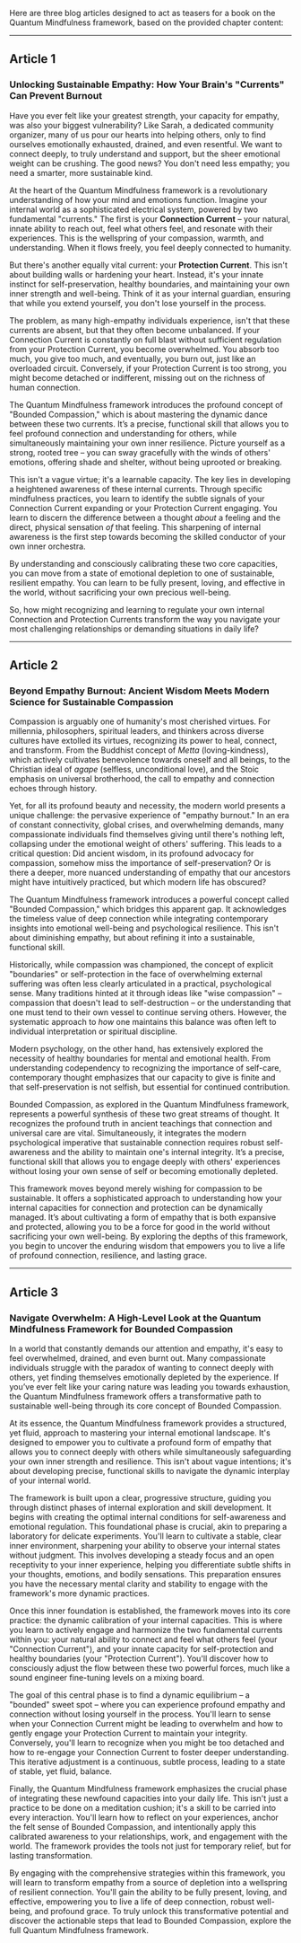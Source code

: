 Here are three blog articles designed to act as teasers for a book on the Quantum Mindfulness framework, based on the provided chapter content:

---

## Article 1

###  Unlocking Sustainable Empathy: How Your Brain's "Currents" Can Prevent Burnout



Have you ever felt like your greatest strength, your capacity for empathy, was also your biggest vulnerability? Like Sarah, a dedicated community organizer, many of us pour our hearts into helping others, only to find ourselves emotionally exhausted, drained, and even resentful. We want to connect deeply, to truly understand and support, but the sheer emotional weight can be crushing. The good news? You don't need less empathy; you need a smarter, more sustainable kind.

At the heart of the Quantum Mindfulness framework is a revolutionary understanding of how your mind and emotions function. Imagine your internal world as a sophisticated electrical system, powered by two fundamental "currents." The first is your **Connection Current** – your natural, innate ability to reach out, feel what others feel, and resonate with their experiences. This is the wellspring of your compassion, warmth, and understanding. When it flows freely, you feel deeply connected to humanity.

But there's another equally vital current: your **Protection Current**. This isn't about building walls or hardening your heart. Instead, it's your innate instinct for self-preservation, healthy boundaries, and maintaining your own inner strength and well-being. Think of it as your internal guardian, ensuring that while you extend yourself, you don't lose yourself in the process.

The problem, as many high-empathy individuals experience, isn't that these currents are absent, but that they often become unbalanced. If your Connection Current is constantly on full blast without sufficient regulation from your Protection Current, you become overwhelmed. You absorb too much, you give too much, and eventually, you burn out, just like an overloaded circuit. Conversely, if your Protection Current is too strong, you might become detached or indifferent, missing out on the richness of human connection.

The Quantum Mindfulness framework introduces the profound concept of "Bounded Compassion," which is about mastering the dynamic dance between these two currents. It’s a precise, functional skill that allows you to feel profound connection and understanding for others, while simultaneously maintaining your own inner resilience. Picture yourself as a strong, rooted tree – you can sway gracefully with the winds of others' emotions, offering shade and shelter, without being uprooted or breaking.

This isn't a vague virtue; it's a learnable capacity. The key lies in developing a heightened awareness of these internal currents. Through specific mindfulness practices, you learn to identify the subtle signals of your Connection Current expanding or your Protection Current engaging. You learn to discern the difference between a thought *about* a feeling and the direct, physical sensation *of* that feeling. This sharpening of internal awareness is the first step towards becoming the skilled conductor of your own inner orchestra.

By understanding and consciously calibrating these two core capacities, you can move from a state of emotional depletion to one of sustainable, resilient empathy. You can learn to be fully present, loving, and effective in the world, without sacrificing your own precious well-being.

So, how might recognizing and learning to regulate your own internal Connection and Protection Currents transform the way you navigate your most challenging relationships or demanding situations in daily life?

---

## Article 2

###  Beyond Empathy Burnout: Ancient Wisdom Meets Modern Science for Sustainable Compassion



Compassion is arguably one of humanity's most cherished virtues. For millennia, philosophers, spiritual leaders, and thinkers across diverse cultures have extolled its virtues, recognizing its power to heal, connect, and transform. From the Buddhist concept of *Metta* (loving-kindness), which actively cultivates benevolence towards oneself and all beings, to the Christian ideal of *agape* (selfless, unconditional love), and the Stoic emphasis on universal brotherhood, the call to empathy and connection echoes through history.

Yet, for all its profound beauty and necessity, the modern world presents a unique challenge: the pervasive experience of "empathy burnout." In an era of constant connectivity, global crises, and overwhelming demands, many compassionate individuals find themselves giving until there's nothing left, collapsing under the emotional weight of others' suffering. This leads to a critical question: Did ancient wisdom, in its profound advocacy for compassion, somehow miss the importance of self-preservation? Or is there a deeper, more nuanced understanding of empathy that our ancestors might have intuitively practiced, but which modern life has obscured?

The Quantum Mindfulness framework introduces a powerful concept called "Bounded Compassion," which bridges this apparent gap. It acknowledges the timeless value of deep connection while integrating contemporary insights into emotional well-being and psychological resilience. This isn't about diminishing empathy, but about refining it into a sustainable, functional skill.

Historically, while compassion was championed, the concept of explicit "boundaries" or self-protection in the face of overwhelming external suffering was often less clearly articulated in a practical, psychological sense. Many traditions hinted at it through ideas like "wise compassion" – compassion that doesn't lead to self-destruction – or the understanding that one must tend to their own vessel to continue serving others. However, the systematic approach to *how* one maintains this balance was often left to individual interpretation or spiritual discipline.

Modern psychology, on the other hand, has extensively explored the necessity of healthy boundaries for mental and emotional health. From understanding codependency to recognizing the importance of self-care, contemporary thought emphasizes that our capacity to give is finite and that self-preservation is not selfish, but essential for continued contribution.

Bounded Compassion, as explored in the Quantum Mindfulness framework, represents a powerful synthesis of these two great streams of thought. It recognizes the profound truth in ancient teachings that connection and universal care are vital. Simultaneously, it integrates the modern psychological imperative that sustainable connection requires robust self-awareness and the ability to maintain one's internal integrity. It’s a precise, functional skill that allows you to engage deeply with others' experiences without losing your own sense of self or becoming emotionally depleted.

This framework moves beyond merely wishing for compassion to be sustainable. It offers a sophisticated approach to understanding how your internal capacities for connection and protection can be dynamically managed. It’s about cultivating a form of empathy that is both expansive and protected, allowing you to be a force for good in the world without sacrificing your own well-being. By exploring the depths of this framework, you begin to uncover the enduring wisdom that empowers you to live a life of profound connection, resilience, and lasting grace.

---

## Article 3

###  Navigate Overwhelm: A High-Level Look at the Quantum Mindfulness Framework for Bounded Compassion



In a world that constantly demands our attention and empathy, it's easy to feel overwhelmed, drained, and even burnt out. Many compassionate individuals struggle with the paradox of wanting to connect deeply with others, yet finding themselves emotionally depleted by the experience. If you’ve ever felt like your caring nature was leading you towards exhaustion, the Quantum Mindfulness framework offers a transformative path to sustainable well-being through its core concept of Bounded Compassion.

At its essence, the Quantum Mindfulness framework provides a structured, yet fluid, approach to mastering your internal emotional landscape. It's designed to empower you to cultivate a profound form of empathy that allows you to connect deeply with others while simultaneously safeguarding your own inner strength and resilience. This isn't about vague intentions; it's about developing precise, functional skills to navigate the dynamic interplay of your internal world.

The framework is built upon a clear, progressive structure, guiding you through distinct phases of internal exploration and skill development. It begins with creating the optimal internal conditions for self-awareness and emotional regulation. This foundational phase is crucial, akin to preparing a laboratory for delicate experiments. You'll learn to cultivate a stable, clear inner environment, sharpening your ability to observe your internal states without judgment. This involves developing a steady focus and an open receptivity to your inner experience, helping you differentiate subtle shifts in your thoughts, emotions, and bodily sensations. This preparation ensures you have the necessary mental clarity and stability to engage with the framework's more dynamic practices.

Once this inner foundation is established, the framework moves into its core practice: the dynamic calibration of your internal capacities. This is where you learn to actively engage and harmonize the two fundamental currents within you: your natural ability to connect and feel what others feel (your "Connection Current"), and your innate capacity for self-protection and healthy boundaries (your "Protection Current"). You'll discover how to consciously adjust the flow between these two powerful forces, much like a sound engineer fine-tuning levels on a mixing board.

The goal of this central phase is to find a dynamic equilibrium – a "bounded" sweet spot – where you can experience profound empathy and connection without losing yourself in the process. You'll learn to sense when your Connection Current might be leading to overwhelm and how to gently engage your Protection Current to maintain your integrity. Conversely, you'll learn to recognize when you might be too detached and how to re-engage your Connection Current to foster deeper understanding. This iterative adjustment is a continuous, subtle process, leading to a state of stable, yet fluid, balance.

Finally, the Quantum Mindfulness framework emphasizes the crucial phase of integrating these newfound capacities into your daily life. This isn't just a practice to be done on a meditation cushion; it's a skill to be carried into every interaction. You'll learn how to reflect on your experiences, anchor the felt sense of Bounded Compassion, and intentionally apply this calibrated awareness to your relationships, work, and engagement with the world. The framework provides the tools not just for temporary relief, but for lasting transformation.

By engaging with the comprehensive strategies within this framework, you will learn to transform empathy from a source of depletion into a wellspring of resilient connection. You'll gain the ability to be fully present, loving, and effective, empowering you to live a life of deep connection, robust well-being, and profound grace. To truly unlock this transformative potential and discover the actionable steps that lead to Bounded Compassion, explore the full Quantum Mindfulness framework.
